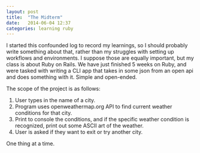```yaml
---
layout: post
title:  "The Midterm"
date:   2014-06-04 12:37
categories: learning ruby
---
```


I started this confounded log to record my learnings, so I should probably write something about that, rather than my struggles with setting up workflows and environments. I suppose those are equally important, but my class is about Ruby on Rails. We have just finished 5 weeks on Ruby, and were tasked with writing a CLI app that takes in some json from an open api and does something with it. Simple and open-ended.
<!--more-->
The scope of the project is as follows:

1. User types in the name of a city.
2. Program uses openweathermap.org API to find current weather conditions for that city.
3. Print to console the conditions, and if the specific weather condition is recognized, print out some ASCII art of the weather.
4. User is asked if they want to exit or try another city.

One thing at a time. 
